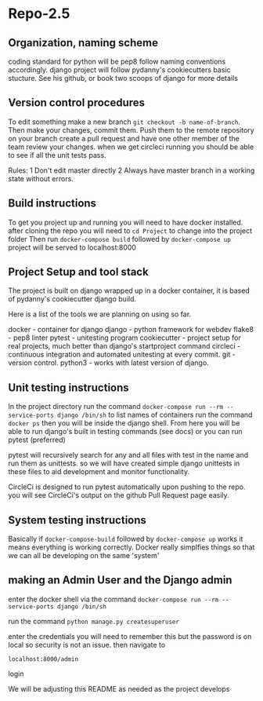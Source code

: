 # Repo-2.5

## Organization, naming scheme 

coding standard for python will be pep8 follow naming conventions accordingly.
django project will follow pydanny's cookiecutters basic stucture. See his github, or book two scoops of django for more details

## Version control procedures

To edit something make a new branch `git checkout -b name-of-branch`.
Then make your changes, commit them. Push them to the remote repository on your branch
create a pull request and have one other member of the team review your changes.
when we get circleci running you should be able to see if all the unit tests pass.

Rules:
1 Don't edit master directly
2 Always have master branch in a working state without errors.

## Build instructions

To get you project up and running you will need to have docker installed.
after cloning the repo you will need to `cd Project` to change into the project folder
Then run `docker-compose build` followed by `docker-compose up`
project will be served to localhost:8000

## Project Setup and tool stack

The project is built on django wrapped up in a docker container, it is based of
pydanny's cookiecutter django build. 

Here is a list of the tools we are planning on using so far.

docker - container for django
django - python framework for webdev
flake8 - pep8 linter
pytest - unitesting program
cookiecutter - project setup for real projects, much better than django's startproject command
circleci - continuous integration and automated unitesting at every commit.
git - version control.
python3 - works with latest version of django.

## Unit testing instructions

In the project directory run the command 
`docker-compose run --rm --service-ports django /bin/sh`
to list names of containers run the command `docker ps`
then you will be inside the django shell. From here you will
be able to run django's built in testing commands (see docs) or you can run pytest (preferred)

pytest will recursively search for any and all files with test in the name and run them as unittests.
so we will have created simple django unittests in these files to aid development and monitor functionality.

CircleCi is designed to run pytest automatically upon pushing to the repo.
you will see CircleCi's output on the github Pull Request page easily.

## System testing instructions

Basically if `docker-compose-build` followed by `docker-compose up` works 
it means everything is working correctly. Docker really simplfies things so 
that we can all be developing on the same 'system'

## making an Admin User and the Django admin

enter the docker shell via the command 
`docker-compose run --rm --service-ports django /bin/sh`

run the command 
`python manage.py createsuperuser`

enter the credentials you will need to remember this
but the password is on local so security is not an issue.
then navigate to 

`localhost:8000/admin` 

login

We will be adjusting this README as needed as the project develops
